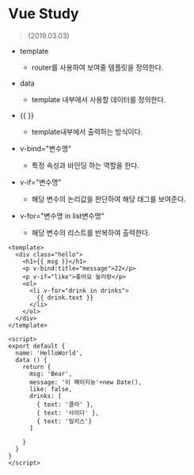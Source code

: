 # Vue Study 
> (2019.03.03)
- template
    - router를 사용하여 보여줄 템플릿을 정의한다. 

- data
    - template 내부에서 사용할 데이터를 정의한다.

- {{ }}
    - template내부에서 출력하는 방식이다.

- v-bind="변수명"
    - 특정 속성과 바인딩 하는 역할을 한다.

- v-if="변수명"
    - 해당 변수의 논리값을 판단하여 해당 태그를 보여준다.

- v-for="변수명 in list변수명"
    - 해당 변수의 리스트를 반복하여 출력한다.

```
<template>
  <div class="hello">
    <h1>{{ msg }}</h1>
    <p v-bind:title="message">22</p>
    <p v-if="like">좋아요 눌러랑</p>
    <ol>
      <li v-for="drink in drinks">
        {{ drink.text }}
      </li>
    </ol>
  </div>
</template>

<script>
export default {
  name: 'HelloWorld',
  data () {
    return {
      msg: 'Bear',
      message: '이 페이지눙'+new Date(),
      like: false,
      drinks: [
        { text: '콜라' },
        { text: '사이다' },
        { text: '밀키스'}
      ]
      
    }
  }
}
</script> 
```